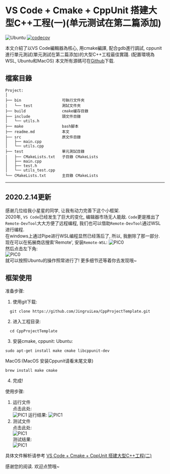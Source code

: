 # VS Code + Cmake + CppUnit 搭建大型C++工程(一)(单元测试在第二篇添加)

![Ubuntu](https://github.com/stevengogogo/CppProjectTemplate/workflows/Ubuntu/badge.svg) [![codecov](https://codecov.io/gh/stevengogogo/CppProjectTemplate/branch/master/graph/badge.svg?token=k3mzigjsEF)](https://codecov.io/gh/stevengogogo/CppProjectTemplate)

本文介紹了以VS Code編輯器為核心, 用cmake編譯, 配合gdb進行調試, cppunit進行單元測試(單元測試在第二篇添加)的大型C++工程最佳實踐. (配置環境為 WSL, Ubuntu和MacOS)
本文所有源碼可在[Github](https://github.com/1079805974/CppProjectTemplate)下载.
## 檔案目錄
```text
Project:
│ 
├── bin                  可執行文件夾 
│   └── test             測試文件夾
├── build                cmake緩存目錄
├── include              頭文件目錄
│   └── utils.h
├── make                 bash腳本
├── readme.md            本文
├── src                  原文件目錄
│   ├── main.cpp     
│   └── utils.cpp    
├── test                 單元測試目錄
│   ├── CMakeLists.txt   子目錄 CMakeLists
│   ├── main.cpp
│   ├── test.h
│   └── utils_test.cpp
└── CMakeLists.txt       主目錄 CMakeLists
```

---

## 2020.2.14更新
感谢几位给我小星星的同学, 让我有动力完善下这个小框架.  
2020年, `VS Code`已经发生了巨大的变化, 编辑器市场无人能敌. `Code`更是推出了`Remote-DevTool`大大方便了远程编程, 我们也可以借助`Remote-DevTool`通过WSL进行编程.  
在windows上通过Pipe进行WSL编程显然已经落后了, 所以, 我删除了那一部分.   
现在可以在拓展商店搜索'Remote', 安装`Remote-WSL`:
![PIC0](./pics/remote-wsl.png)  
然后点击左下角:  
![PIC0](./pics/remote.png)  
就可以按照Ubuntu的操作照常进行了! 更多细节还等着你去发现哦~  

## 框架使用
准备步骤:
1. 使用git下载:
```
  git clone https://github.com/JingruiLea/CppProjectTemplate.git
```
2. 进入工程目录:
```
  cd CppProjectTemplate
```
3. 安装cmake, cppunit:
Ubuntu:
```
sudo apt-get install make cmake libcppunit-dev
```
MacOS:(MacOS 安装Cppunit请看末尾文章)
```
brew install make cmake
```
4. 完成!

使用步骤:
1. 运行文件  
点击此处:  
![PIC1](./pics/run.png)
运行结果:
![PIC1](./pics/run_result.png)
2. 测试文件  
点击此处:  
![PIC1](./pics/test.png)  
测试结果:  
![PIC1](./pics/test_result.png)  

具体文件解析请参考 <a target="_blank" href="https://zhuanlan.zhihu.com/p/45529097">VS Code + Cmake + CppUnit 搭建大型C++工程(二)</a>

感谢您的阅读. 欢迎点赞哦~